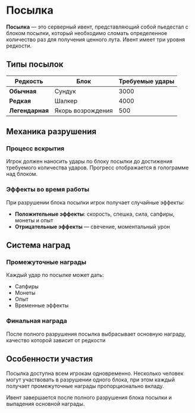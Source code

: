 # Посылка

**Посылка** — это серверный ивент, представляющий собой пьедестал с блоком посылки, который необходимо сломать определенное количество раз для получения ценного лута. Ивент имеет три уровня редкости.

## Типы посылок

| Редкость | Блок | Требуемые удары |
|----------|------|-----------------|
| **Обычная** | Сундук | <!-- wiki[parcel-normal-break] -->3000<!-- /wiki --> |
| **Редкая** | Шалкер | <!-- wiki[parcel-rare-break] -->4000<!-- /wiki --> |
| **Легендарная** | Якорь возрождения | <!-- wiki[parcel-legendary-break] -->500<!-- /wiki --> |

## Механика разрушения

### Процесс вскрытия
Игрок должен наносить удары по блоку посылки до достижения требуемого количества ударов. Прогресс отображается в голограмме над блоком.

### Эффекты во время работы
При разрушении блока посылки игрок получает случайные эффекты:
- **Положительные эффекты**: скорость, спешка, сила, сапфиры, монеты и опыт
- **Отрицательные эффекты** — свечение, моментальный урон

## Система наград

### Промежуточные награды
Каждый удар по посылке может дать:
- Сапфиры
- Монеты  
- Опыт
- Временные эффекты

### Финальная награда
После полного разрушения посылка выбрасывает основную награду, качество которой зависит от редкости

## Особенности участия

Посылка доступна всем игрокам одновременно. Несколько человек могут участвовать в разрушении одного блока, при этом каждый получает промежуточные награды пропорционально вкладу.

Ивент завершается после полного разрушения блока посылки и выпадения основной награды.